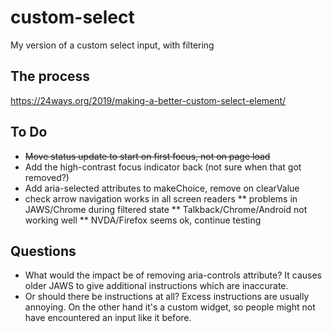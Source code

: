 # custom-select
My version of a custom select input, with filtering

## The process
https://24ways.org/2019/making-a-better-custom-select-element/

## To Do
* <s>Move status update to start on first focus, not on page load</s>
* Add the high-contrast focus indicator back (not sure when that got removed?)
* Add aria-selected attributes to makeChoice, remove on clearValue
* check arrow navigation works in all screen readers
** problems in JAWS/Chrome during filtered state
** Talkback/Chrome/Android not working well
** NVDA/Firefox seems ok, continue testing

## Questions
* What would the impact be of removing aria-controls attribute? It causes older JAWS to give additional instructions which are inaccurate.
* Or should there be instructions at all? Excess instructions are usually annoying. On the other hand it's a custom widget, so people might not have encountered an input like it before. 
